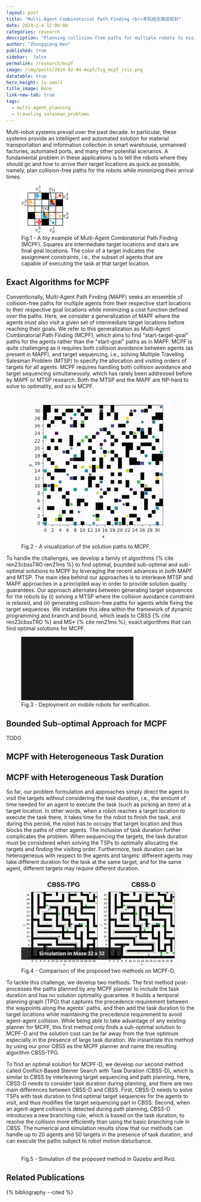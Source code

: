 ```yaml
---
layout: post
title: "Multi-Agent Combinatorial Path Finding <br>多机组合路径规划"
date: 2024-2-4 12:00:00
categories: research
description: "Planning collision-free paths for multiple robots to visit many target locations"
author: "Zhongqiang Ren"
published: true
sidebar:  false
permalink: /research/mcpf
image: /img/posts/2024-02-04-mcpf/fig_mcpf_rviz.png
datatable: true
hero_height: is-small
title_image: None
link-new-tab: true
tags:
  - multi-agent_planning
  - traveling_salesman_problems
---
```



Multi-robot systems prevail over the past decade. In particular, these systems provide an intelligent and automated solution for material transportation and information collection in smart warehouse, unmanned factories, automated ports, and many other potential scenarios.
A fundamental problem in these applications is to tell the robots where they should go and how to arrive their target locations as quick as possible, namely, plan collision-free paths for the robots while minimizing their arrival times.

<figure>
  <img src="/img/posts/2024-02-04-mcpf/fig_mcpf_eg.png" alt="image" style="width:30%"/>
  <figcaption>Fig.1 - A toy example of Multi-Agent Combinatorial Path Finding (MCPF). Squares are intermediate target locations and stars are final goal locations. The color of a target indicates the assignment constraints, i.e., the subset of agents that are capable of executing the task at that target location.</figcaption>
</figure>


## Exact Algorithms for MCPF

Conventionally, Multi-Agent Path Finding (MAPF) seeks an ensemble of collision-free paths for multiple agents from their respective start locations to their respective goal locations while minimizing a cost function defined over the paths. Here, we consider a generalization of MAPF where the agents must also visit a given set of intermediate target locations before reaching their goals. We refer to this generalization as Multi-Agent Combinatorial Path Finding (MCPF), which aims to find "start-target-goal" paths for the agents rather than the "start-goal" paths as in MAPF. MCPF is quite challenging as it requires both collision avoidance between agents (as present in MAPF), and target sequencing, i.e., solving Multiple Traveling Salesman Problem (MTSP) to specify the allocation and visiting orders of targets for all agents. MCPF requires handling both collision avoidance and target sequencing simultaneously, which has rarely been addressed before by MAPF or MTSP research. Both the MTSP and the MAPF are NP-hard to solve to optimality, and so is MCPF. 


<figure>
  <img src="/img/posts/2024-02-04-mcpf/fig_mcpf_grid.gif" alt="" />
  <figcaption>Fig.2 - A visualization of the solution paths to MCPF.</figcaption>
</figure>

To handle the challenges, we develop a family of algorithms {% cite ren23cbssTRO ren21ms %} to find optimal, bounded sub-optimal and sub-optimal solutions to MCPF by leveraging the recent advances in both MAPF and MTSP. The main idea behind our approaches is to interleave MTSP and MAPF approaches in a princiipled way in order to provide solution quality guarantees. Our approach alternates between generating target sequences for the robots by (i) solving a MTSP where the collision avoidance constraint is relaxed, and (ii) generating collision-free paths for agents while fixing the target sequences. We instantiate this idea within the framework of dynamic programming and branch and bound, which leads to CBSS {% cite ren23cbssTRO %} and MS\* {% cite ren21ms %}, exact algorithms that can find optimal solutions for MCPF.

<figure>
  <img src="/img/posts/2024-02-04-mcpf/fig_rbtMCPF.gif" alt="" style="size:120%"/>
  <figcaption>Fig.3 - Deployment on mobile robots for verification.</figcaption>
</figure>


## Bounded Sub-optimal Approach for MCPF

TODO

## MCPF with Heterogeneous Task Duration

## MCPF with Heterogeneous Task Duration

So far, our problem formulation and approaches simply direct the agent to visit the targets without considering the *task duration*, i.e., the amount of time needed for an agent to execute the task (such as picking an item) at a target location. In other words, when a robot reaches a target location to execute the task there, it takes time for the robot to finish the task, and during this period, the robot has to occupy that target location and thus blocks the paths of other agents. The inclusion of task duration further complicates the problem. When sequencing the targets, the task duration must be considered when solving the TSPs to optimally allocating the targets and finding the visiting order. Furthermore, task duration can be heterogeneous with respect to the agents and targets: different agents may take different duration for the task at the same target, and for the same agent, different targets may require different duration.

<figure>
  <img src="/img/posts/2024-05-14-mcpf-d/fig_mcpf-d_1.gif" alt="" />
  <figcaption>Fig.4 - Comparison of the proposed two methods on MCPF-D.</figcaption>
</figure>

To tackle this challenge, we develop two methods.
The first method post-processes the paths planned by any MCPF planner to include the task duration and has no solution optimality guarantee.
It builds a temporal planning graph (TPG) that captures the precedence requirement between the waypoints along the agents' paths, and then add the task duration to the target locations while maintaining the precedence requirement to avoid agent-agent collision.
While being able to take advantage of any existing planner for MCPF, this first method only finds a sub-optimal solution to MCPF-D and the solution cost can be far away from the true optimum especially in the presence of large task duration.
We instantiate this method by using our prior CBSS as the MCPF planner and name the resulting algorithm CBSS-TPG.

To find an optimal solution for MCPF-D, we develop our second method called Conflict-Based Steiner Search with Task Duration (CBSS-D), which is similar to CBSS by interleaving target sequencing and path planning.
Here, CBSS-D needs to consider task duration during planning, and there are two main differences between CBSS-D and CBSS.
First, CBSS-D needs to solve TSPs with task duration to find optimal target sequences for the agents to visit, and thus modifies the target sequencing part in CBSS.
Second, when an agent-agent collision is detected during path planning, CBSS-D introduces a new branching rule, which is based on the task duration, to resolve the collision more efficiently than using the basic branching rule in CBSS.
The numerical and simulation results show that our methods can handle up to 20 agents and 50 targets in the presence of task duration, and can execute the paths subject to robot motion disturbance.


<figure>
  <img src="/img/posts/2024-05-14-mcpf-d/fig_mcpf-d_2.gif" alt="" />
  <figcaption>Fig.5 - Simulation of the proposed method in Gazebo and Rviz.</figcaption>
</figure>



## Related Publications

{% bibliography --cited %}
